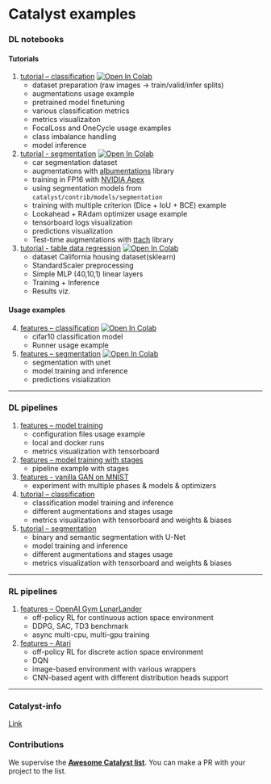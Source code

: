 # Catalyst examples

### DL notebooks

#### Tutorials
1. [tutorial – classification](./notebooks/classification-tutorial.ipynb) [![Open In Colab](https://colab.research.google.com/assets/colab-badge.svg)](https://colab.research.google.com/github/catalyst-team/catalyst/blob/master/examples/notebooks/classification-tutorial.ipynb)
    - dataset preparation (raw images -> train/valid/infer splits)
    - augmentations usage example
    - pretrained model finetuning
    - various classification metrics
    - metrics visualizaiton
    - FocalLoss and OneCycle usage examples
    - class imbalance handling
    - model inference
2. [tutorial - segmentation](notebooks/segmentation-tutorial.ipynb) [![Open In Colab](https://colab.research.google.com/assets/colab-badge.svg)](https://colab.research.google.com/github/catalyst-team/catalyst/blob/master/examples/notebooks/segmentation-tutorial.ipynb)
    - car segmentation dataset
    - augmentations with [albumentations](https://github.com/albu/albumentations) library
    - training in FP16 with [NVIDIA Apex](https://github.com/NVIDIA/apex)
    - using segmentation models from `catalyst/contrib/models/segmentation`
    - training with multiple criterion (Dice + IoU + BCE) example
    - Lookahead + RAdam optimizer usage example
    - tensorboard logs visualization
    - predictions visualization
    - Test-time augmentations with [ttach](https://github.com/qubvel/ttach) library
3. [tutorial - table data regression](./notebooks/table-data-tutorial.ipynb) [![Open In Colab](https://colab.research.google.com/assets/colab-badge.svg)](https://colab.research.google.com/github/catalyst-team/catalyst/blob/master/examples/notebooks/table-data-tutorial.ipynb)
    - dataset California housing dataset(sklearn)
    - StandardScaler preprocessing
    - Simple MLP (40,10,1) linear layers
    - Training + Inference
    - Results viz.

#### Usage examples
4. [features – classification](./notebooks/notebook-example.ipynb) [![Open In Colab](https://colab.research.google.com/assets/colab-badge.svg)](https://colab.research.google.com/github/catalyst-team/catalyst/blob/master/examples/notebooks/notebook-example.ipynb)
    - cifar10 classification model
    - Runner usage example
5. [features – segmentation](./notebooks/segmentation-example.ipynb) [![Open In Colab](https://colab.research.google.com/assets/colab-badge.svg)](https://colab.research.google.com/github/catalyst-team/catalyst/blob/master/examples/notebooks/segmentation-example.ipynb)
    - segmentation with unet
    - model training and inference
    - predictions visialization

----

### DL pipelines
1. [features – model training](cifar_simple)
    - configuration files usage example
    - local and docker runs
    - metrics visualization with tensorboard
2. [features – model training with stages](cifar_stages)
    - pipeline example with stages
3. [features - vanilla GAN on MNIST](mnist_gan)
    - experiment with multiple phases & models & optimizers
3. [tutorial – classification](https://github.com/catalyst-team/classification)
    - classification model training and inference
    - different augmentations and stages usage
    - metrics visualization with tensorboard and weights & biases
4. [tutorial – segmentation](https://github.com/catalyst-team/segmentation)
    - binary and semantic segmentation with U-Net
    - model training and inference
    - different augmentations and stages usage
    - metrics visualization with tensorboard and weights & biases

----

### RL pipelines
1. [features – OpenAI Gym LunarLander](rl_gym)
    - off-policy RL for continuous action space environment
    - DDPG, SAC, TD3 benchmark
    - async multi-cpu, multi-gpu training
2. [features – Atari](atari)
    - off-policy RL for discrete action space environment
    - DQN
    - image-based environment with various wrappers
    - CNN-based agent with different distribution heads support

----

### Catalyst-info
[Link](https://github.com/catalyst-team/catalyst-info)


### Contributions

We supervise the **[Awesome Catalyst list](https://github.com/catalyst-team/awesome-catalyst-list)**. You can make a PR with your project to the list.
